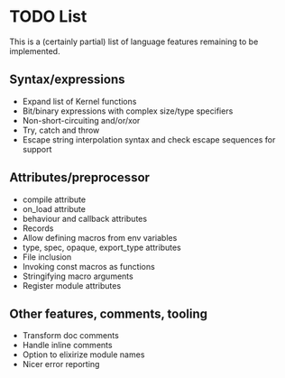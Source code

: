 # TODO List

This is a (certainly partial) list of language features remaining to be implemented.

## Syntax/expressions

*   Expand list of Kernel functions
*   Bit/binary expressions with complex size/type specifiers
*   Non-short-circuiting and/or/xor
*   Try, catch and throw
*   Escape string interpolation syntax and check escape sequences for support

## Attributes/preprocessor

*   compile attribute
*   on_load attribute
*   behaviour and callback attributes
*   Records
*   Allow defining macros from env variables
*   type, spec, opaque, export_type attributes
*   File inclusion
*   Invoking const macros as functions
*   Stringifying macro arguments
*   Register module attributes

## Other features, comments, tooling

*   Transform doc comments
*   Handle inline comments
*   Option to elixirize module names
*   Nicer error reporting
